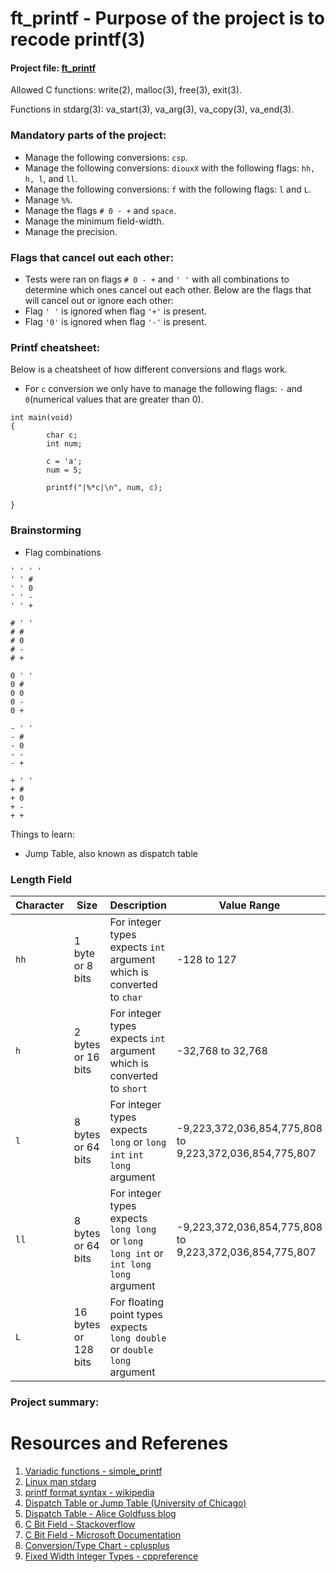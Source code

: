 # ft_printf - Purpose of the project is to recode printf(3)

#### Project file: [ft_printf](https://github.com/mohammadbutt/42_ft_printf/blob/master/ft_printf.en.pdf)

Allowed C functions: write(2), malloc(3), free(3), exit(3).

Functions in stdarg(3): va_start(3), va_arg(3), va_copy(3), va_end(3).

### Mandatory parts of the project:
- Manage the following conversions: `csp`.
- Manage the following conversions: `diouxX` with the following flags: `hh, h, l`, and `ll`.
- Manage the following conversions: `f` with the following flags: `l` and `L`.
- Manage `%%`.
- Manage the flags `# 0 - +` and `space`.
- Manage the minimum field-width.
- Manage the precision.

### Flags that cancel out each other:
- Tests were ran on flags `# 0 - +` and `' '` with all combinations to determine which ones cancel out each other. Below are the flags that will cancel out or ignore each other:
- Flag `' '` is ignored when flag `'+'` is present.
- Flag `'0'` is ignored when flag `'-'` is present.

### Printf cheatsheet:
Below is a cheatsheet of how different conversions and flags work.
- For `c` conversion we only have to manage the following flags: `-` and `0`(numerical values that are greater than 0).

```
int main(void)
{
        char c;
        int num;

        c = 'a';
        num = 5;

        printf("|%*c|\n", num, c);

}
```
### Brainstorming
- Flag combinations
```
' ' ' ' 
' ' # 
' ' 0 
' ' - 
' ' + 

# ' '
# #
# 0
# -
# +

0 ' '
0 #
0 0
0 -
0 +

- ' '
- #
- 0
- -
- +

+ ' '
+ #
+ 0
+ -
+ +
```
Things to learn:
- Jump Table, also known as dispatch table

### Length Field

|Character | Size       |Description                                                                    | Value Range        |
|----------|------------|-------------------------------------------------------------------------------|------------------- |
|   `hh`   | 1 byte or 8 bits     | For integer types expects `int` argument which is converted to `char`               | -128 to 127        |
|   `h`    | 2 bytes or 16 bits   | For integer types expects `int` argument which is converted to `short`              | -32,768 to 32,768  |
|   `l`    | 8 bytes or 64 bits   | For integer types expects `long` or `long int` `int long` argument                  |-9,223,372,036,854,775,808 to 9,223,372,036,854,775,807|
|   `ll`   | 8 bytes or 64 bits   | For integer types expects `long long` or `long long int` or `int long long` argument| -9,223,372,036,854,775,808 to 9,223,372,036,854,775,807|
|    `L`   | 16 bytes or 128 bits |For floating point types expects `long double` or `double long` argument   | |

### Project summary: 

# Resources and Referenes
1. [Variadic functions - simple_printf](https://en.cppreference.com/w/c/variadic)
2. [Linux man stdarg](http://man7.org/linux/man-pages/man3/stdarg.3.html)
3. [printf format syntax - wikipedia](https://en.wikipedia.org/wiki/Printf_format_string#Syntax)
4. [Dispatch Table or Jump Table (University of Chicago)](https://github.com/uchicago-cs/cmsc23300/tree/master/samples/dispatch_table)
5. [Dispatch Table - Alice Goldfuss blog](https://blog.alicegoldfuss.com/function-dispatch-tables/)
6. [C Bit Field - Stackoverflow](https://stackoverflow.com/questions/8564532/colon-in-c-struct-what-does-it-mean)
7. [C Bit Field - Microsoft Documentation](https://docs.microsoft.com/en-us/cpp/c-language/c-bit-fields?view=vs-2019)
8. [Conversion/Type Chart - cplusplus](http://www.cplusplus.com/reference/cstdio/printf/)
9. [Fixed Width Integer Types - cppreference](https://en.cppreference.com/w/c/types/integer)
